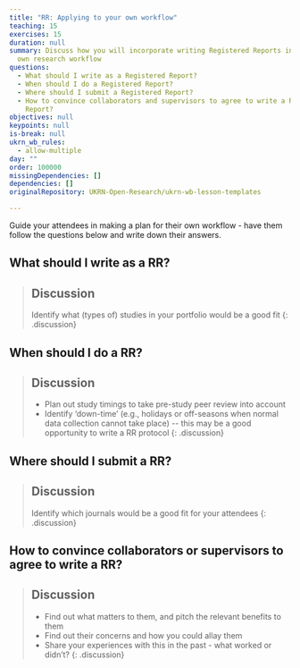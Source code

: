 ```yaml
---
title: "RR: Applying to your own workflow"
teaching: 15
exercises: 15
duration: null
summary: Discuss how you will incorporate writing Registered Reports into your
  own research workflow
questions:
  - What should I write as a Registered Report?
  - When should I do a Registered Report?
  - Where should I submit a Registered Report?
  - How to convince collaborators and supervisors to agree to write a Registered
    Report?
objectives: null
keypoints: null
is-break: null
ukrn_wb_rules:
  - allow-multiple
day: ""
order: 100000
missingDependencies: []
dependencies: []
originalRepository: UKRN-Open-Research/ukrn-wb-lesson-templates

---
```

Guide your attendees in making a plan for their own workflow - have them follow the questions below and write down their answers.

## What should I write as a RR?

> ## Discussion
> Identify what (types of) studies in your portfolio would be a good fit
{: .discussion}

## When should I do a RR?

> ## Discussion
> - Plan out study timings to take pre-study peer review into account
> - Identify ‘down-time’ (e.g., holidays or off-seasons when normal data collection cannot take place) -- this may be a good opportunity to write a RR protocol
{: .discussion}

## Where should I submit a RR?

> ## Discussion
> Identify which journals would be a good fit for your attendees
{: .discussion}

## How to convince collaborators or supervisors to agree to write a RR?

> ## Discussion
> - Find out what matters to them, and pitch the relevant benefits to them
> - Find out their concerns and how you could allay them
> - Share your experiences with this in the past - what worked or didn’t?
{: .discussion}